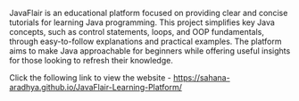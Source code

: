 JavaFlair is an educational platform focused on providing clear and concise tutorials for learning Java programming.
This project simplifies key Java concepts, such as control statements, loops, and OOP fundamentals, through easy-to-follow explanations and practical examples. 
The platform aims to make Java approachable for beginners while offering useful insights for those looking to refresh their knowledge.

Click the following link to view the website - https://sahana-aradhya.github.io/JavaFlair-Learning-Platform/
